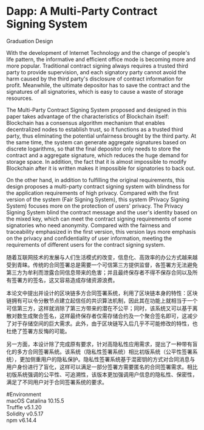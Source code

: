 # Dapp: A Multi-Party Contract Signing System
Graduation Design
  
With the development of Internet Technology and the change of people's life pattern, the informative and efficient office mode is becoming more and more popular. Traditional contract signing always requires a trusted third party to provide supervision, and each signatory party cannot avoid the harm caused by the third party's disclosure of contract information for profit. Meanwhile, the ultimate depositor has to save the contract and the signatures of all signatories, which is easy to cause a waste of storage resources.
  
The Multi-Party Contract Signing System proposed and designed in this paper takes advantage of the characteristics of Blockchain itself: Blockchain has a consensus algorithm mechanism that enables decentralized nodes to establish trust, so it functions as a trusted third party, thus eliminating the potential unfairness brought by the third party. At the same time, the system can generate aggregate signatures based on discrete logarithms, so that the final depositor only needs to store the contract and a aggregate signature, which reduces the huge demand for storage space. In addition, the fact that it is almost impossible to modify Blockchain after it is written makes it impossible for signatories to back out.
  
On the other hand, in addition to fulfilling the original requirements, this design proposes a multi-party contract signing system with blindness for the application requirements of high privacy. Compared with the first version of the system (Fair  Signing System), this system (Privacy Signing System) focuses more on the protection of users' privacy. The Privacy Signing System blind the contract message and the user's identity based on the mixed key, which can meet the contract signing requirements of some signatories who need anonymity. Compared with the fairness and traceability emphasized in the first version, this version lays more emphasis on the privacy and confidentiality of user information, meeting the requirements of different users for the contract signing system.
  
随着互联网技术的发展与人们生活模式的改变，信息化、高效率的办公方式越来越受到青睐。传统的合同签署总是需要一个可信第三方提供监督，各签署方无法避免第三方为牟利而泄露合同信息带来的危害；并且最终保存者不得不保存合同以及所有签署方的签名，这又容易造成存储资源浪费。
  
本论文中提出并设计的区块链多方合同签署系统，利用了区块链本身的特性：区块链拥有可以令分散节点建立起信任的共识算法机制，因此其在功能上就相当于一个可信第三方，这样就消除了第三方带来的潜在不公平；同时，该系统又可以基于离散对数生成聚合签名，这样最终保存者仅需存储合约及一个聚合签名即可，这减少了对于存储空间的巨大需求。此外，由于区块链写入后几乎不可能修改的特性，也杜绝了签署方反悔的可能。
  
另一方面，本设计除了完成原有要求，针对高隐私性应用需求，提出了一种带有盲化的多方合同签署系统。该系统（隐私性签署系统）相比初版系统（公平性签署系统），更加侧重用户的隐私保护。隐私性签署系统基于混密钥的方式对合同消息与用户身份进行了盲化，这样可以满足一部分签署方需要匿名的合同签署需求。相比初版系统强调的公平性、可追溯性，该版本更加强调用户信息的隐私性、保密性，满足了不同用户对于合同签署系统的要求。
  
#Environment  
macOS Catalina 10.15.5  
Truffle v5.1.20  
Solidity v0.5.17  
npm v6.14.4  


